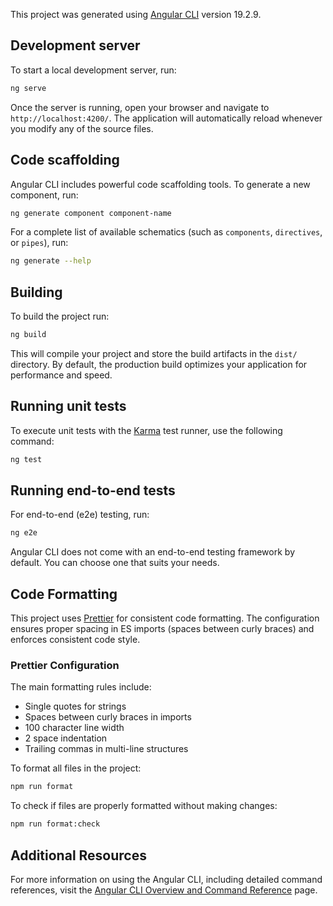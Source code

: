 This project was generated using [Angular CLI](https://github.com/angular/angular-cli) version 19.2.9.

## Development server

To start a local development server, run:

```bash
ng serve
```

Once the server is running, open your browser and navigate to `http://localhost:4200/`. The application will automatically reload whenever you modify any of the source files.

## Code scaffolding

Angular CLI includes powerful code scaffolding tools. To generate a new component, run:

```bash
ng generate component component-name
```

For a complete list of available schematics (such as `components`, `directives`, or `pipes`), run:

```bash
ng generate --help
```

## Building

To build the project run:

```bash
ng build
```

This will compile your project and store the build artifacts in the `dist/` directory. By default, the production build optimizes your application for performance and speed.

## Running unit tests

To execute unit tests with the [Karma](https://karma-runner.github.io) test runner, use the following command:

```bash
ng test
```

## Running end-to-end tests

For end-to-end (e2e) testing, run:

```bash
ng e2e
```

Angular CLI does not come with an end-to-end testing framework by default. You can choose one that suits your needs.

## Code Formatting

This project uses [Prettier](https://prettier.io/) for consistent code formatting. The configuration ensures proper spacing in ES imports (spaces between curly braces) and enforces consistent code style.

### Prettier Configuration

The main formatting rules include:
- Single quotes for strings
- Spaces between curly braces in imports
- 100 character line width
- 2 space indentation
- Trailing commas in multi-line structures

To format all files in the project:

```bash
npm run format
```

To check if files are properly formatted without making changes:

```bash
npm run format:check
```

## Additional Resources

For more information on using the Angular CLI, including detailed command references, visit the [Angular CLI Overview and Command Reference](https://angular.dev/tools/cli) page.
